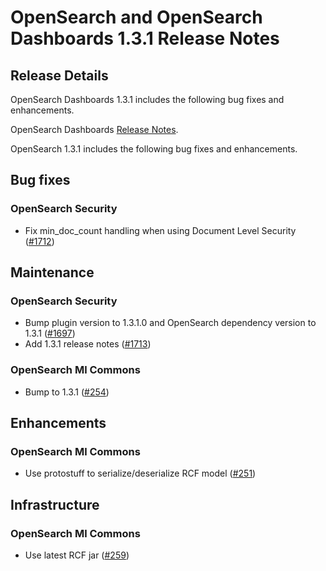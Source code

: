 # OpenSearch and OpenSearch Dashboards 1.3.1 Release Notes

## Release Details

OpenSearch Dashboards 1.3.1 includes the following bug fixes and enhancements.

OpenSearch Dashboards [Release Notes](https://github.com/opensearch-project/OpenSearch-Dashboards/blob/main/release-notes/opensearch-dashboards.release-notes-1.3.1.md).

OpenSearch 1.3.1 includes the following bug fixes and enhancements.

## Bug fixes

### OpenSearch Security
* Fix min_doc_count handling when using Document Level Security ([#1712](https://github.com/opensearch-project/security/pull/1712))

## Maintenance

### OpenSearch Security
* Bump plugin version to 1.3.1.0 and OpenSearch dependency version to 1.3.1 ([#1697](https://github.com/opensearch-project/security/pull/1697))
* Add 1.3.1 release notes ([#1713](https://github.com/opensearch-project/security/pull/1713))

### OpenSearch Ml Commons
* Bump to 1.3.1 ([#254](https://github.com/opensearch-project/ml-commons/pull/254))


## Enhancements

### OpenSearch Ml Commons

* Use protostuff to serialize/deserialize RCF model ([#251](https://github.com/opensearch-project/ml-commons/pull/251))

## Infrastructure

### OpenSearch Ml Commons

* Use latest RCF jar ([#259](https://github.com/opensearch-project/ml-commons/pull/259))
